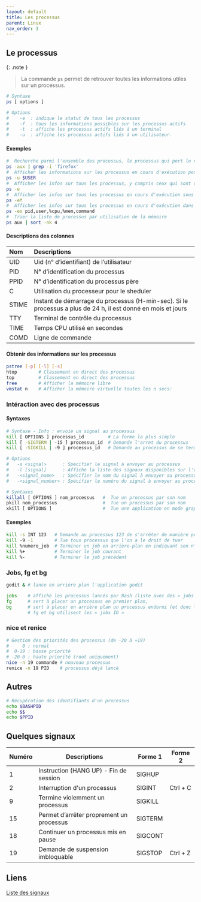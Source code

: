 ```yaml
---
layout: default
title: Les processus
parent: Linux
nav_order: 3
---
```


## Le processus

{: .note }

> La commande `ps` permet de retrouver toutes les informations utiles sur un processus.

```bash
# Syntaxe
ps [ options ]

# Options
#    -e  : indique le statut de tous les processus
#    -f  : tous les informations possibles sur les processus actifs
#    -t  : affiche les processus actifs liés à un terminal
#    -u  : affiche les processus actifs liés à un utilisateur.
```

#### Exemples

```bash
#  Recherche parmi l'ensemble des processus, le processus qui port le nom 'firefox'
ps -aux | grep -i 'firefox'
#  Afficher les informations sur les processus en cours d'exécution pour l'utilisateur courant
ps -u $USER
#  Afficher les infos sur tous les processus, y compris ceux qui sont cachés
ps -e
#  Afficher les infos sur tous les processus en cours d'exécution sous forme de liste détaillée
ps -ef
#  Afficher les infos sur tous les processus en cours d'exécution dans un format spécifique
ps -eo pid,user,%cpu,%mem,command
#  Trier la liste de processus par utilisation de la mémoire
ps aux | sort -nk 4
```

#### Descriptions des colonnes

| Nom   | Descriptions                                                                                                 |
| :---- | :----------------------------------------------------------------------------------------------------------- |
| UID   | Uid (n° d’identifiant) de l’utilisateur                                                                      |
| PID   | N° d’identification du processus                                                                             |
| PPID  | N° d’identification du processus père                                                                        |
| C     | Utilisation du processeur pour le sheduler                                                                   |
| STIME | Instant de démarrage du processus (H-min-sec). Si le processus a plus de 24 h, il est donné en mois et jours |
| TTY   | Terminal de contrôle du processus                                                                            |
| TIME  | Temps CPU utilisé en secondes                                                                                |
| COMD  | Ligne de commande                                                                                            |

#### Obtenir des informations sur les processus

```bash
pstree [-p] [-l] [-s]
htop        # Classement en direct des processus
top         # Classement en direct des processus
free        # Afficher la mémoire libre
vmstat n    # Afficher la mémoire virtuelle toutes les n secs:
```

### Intéraction avec des processus

#### Syntaxes

```bash
# Syntaxe - Info : envoie un signal au processus
kill [ OPTIONS ] processus_id         # La forme la plus simple
kill [ -SIGTERM | -15 ] processus_id  # Demande l'arret du processus
kill [ -SIGKILL | -9 ] processus_id   # Demande au processus de se terminer

# Options
#   -s <signal>      : Spécifier le signal à envoyer au processus
#   -l [signal]      : Affiche la liste des signaux disponibles sur l'os et leut numéro associé.
#   -<signal_name>   : Spécifier le nom du signal à envoyer au processus
#   -<signal_number> : Spécifier le numéro du signal à envoyer au processus
```

```bash
# Syntaxes
killall [ OPTIONS ] nom_processus   #  Tue un processus par son nom
pkill nom_processus                 #  Tue un processus par son nom
xkill [ OPTIONS ]                   #  Tue une application en mode graphique
```

#### Exemples

```bash
kill -s INT 123   # Demande au processus 123 de s'arrêter de manière propre
kill ­-9 -­1        # Tue tous processus que l'on a le droit de tuer
kill %numero_job  # Terminer un job en arrière-plan en indiquant son n° de job
kill %+           # Terminer le job courant
kill %-           # Terminer le job précédent
```

### Jobs, fg et bg

```bash
gedit & # lance en arrière plan l'application gedit

jobs    # affiche les processus lancés par Bash (liste avec des « jobs ID »)
fg      # sert à placer un processus en premier plan,
bg      # sert à placer en arrière plan un processus endormi (et donc le réveille).
        # fg et bg utilisent les « jobs ID »
```

### nice et renice

```bash
# Gestion des priorités des processus (de -20 à +19)
#     0 : normal
#  0-19 : basse priorité
# -20-0 : haute priorité (root uniquement)
nice -n 19 commande # nouveau processus
renice -n 19 PID    # processus déjà lancé
```

## Autres

```bash
# Récupération des identifiants d'un processus
echo $BASHPID
echo $$
echo $PPID
```

## Quelques signaux

| Numéro | Descriptions                             | Forme 1 | Forme 2  |
| ------ | ---------------------------------------- | ------- | -------- |
| 1      | Instruction (HANG UP) - Fin de session   | SIGHUP  |          |
| 2      | Interruption d'un processus              | SIGINT  | Ctrl + C |
| 9      | Termine violemment un processus          | SIGKILL |          |
| 15     | Permet d’arrêter proprement un processus | SIGTERM |          |
| 18     | Continuer un processus mis en pause      | SIGCONT |          |
| 19     | Demande de suspension imbloquable        | SIGSTOP | Ctrl + Z |

## Liens

[Liste des signaux]([http://patatos.over-blog.com/article-liste-des-signaux-unix-47601760.htm](https://doc.lagout.org/programmation/unix/Signaux%20sous%20Linux.pdf))

